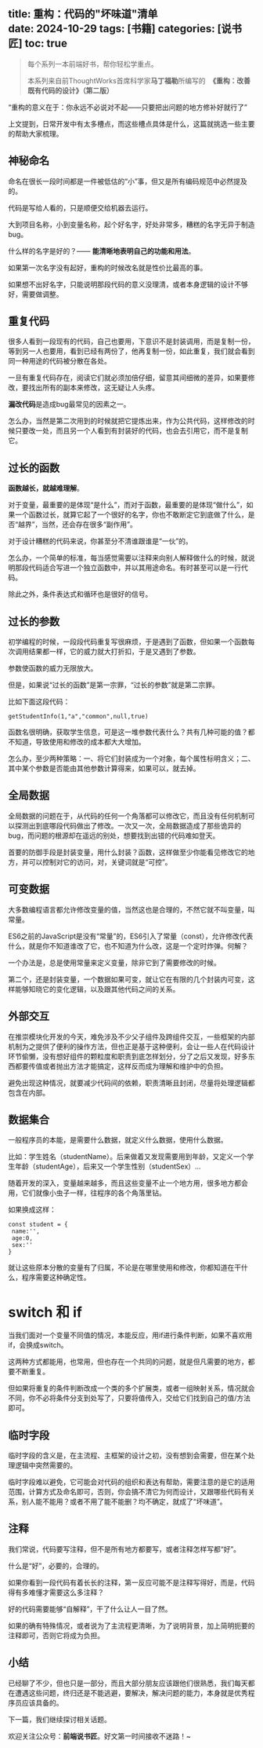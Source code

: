 title: 重构：代码的"坏味道"清单  
date: 2024-10-29
tags: [书籍]
categories: [说书匠]
toc: true
---

> 每个系列一本前端好书，帮你轻松学重点。
>
> 本系列来自前ThoughtWorks首席科学家**马丁福勒**所编写的  **《重构：改善既有代码的设计》（第二版）**

“重构的意义在于：你永远不必说对不起——只要把出问题的地方修补好就行了”

上文提到，日常开发中有太多槽点，而这些槽点具体是什么，这篇就挑选一些主要的帮助大家梳理。

## 神秘命名

命名在很长一段时间都是一件被低估的“小”事，但又是所有编码规范中必然提及的。

代码是写给人看的，只是顺便交给机器去运行。

大到项目名称，小到变量名称，起个好名字，好处非常多，糟糕的名字无异于制造bug。

什么样的名字是好的？—— **能清晰地表明自己的功能和用法**。

如果第一次名字没有起好，重构的时候改名就是性价比最高的事。

如果想不出好名字，只能说明那段代码的意义没理清，或者本身逻辑的设计不够好，需要做调整。

## 重复代码

很多人看到一段现有的代码，自己也要用，下意识不是封装调用，而是复制一份，等到另一人也要用，看到已经有两份了，他再复制一份，如此重复，我们就会看到同一种用途的代码被分散在各处。

一旦有重复代码存在，阅读它们就必须加倍仔细，留意其间细微的差异，如果要修改，要找出所有的副本来修改，这无疑让人头疼。

**漏改代码**是造成bug最常见的因素之一。

怎么办，当然是第二次用到的时候就把它提炼出来，作为公共代码，这样修改的时候只要改一处，而且另一个人看到有封装好的代码，也会去引用它，而不是复制它。

## 过长的函数

**函数越长，就越难理解**。

对于变量，最重要的是体现“是什么”，而对于函数，最重要的是体现“做什么”，如果一个函数过长，就算它起了一个很好的名字，你也不敢断定它到底做了什么，是否“越界”，当然，还会存在很多“副作用”。

对于设计糟糕的代码来说，你甚至分不清谁跟谁是“一伙”的。

怎么办，一个简单的标准，每当感觉需要以注释来向别人解释做什么的时候，就说明那段代码适合写进一个独立函数中，并以其用途命名。有时甚至可以是一行代码。

除此之外，条件表达式和循环也是很好的信号。

## 过长的参数

初学编程的时候，一段段代码重复写很麻烦，于是遇到了函数，但如果一个函数每次调用结果都一样，它的威力就大打折扣，于是又遇到了参数。

参数使函数的威力无限放大。

但是，如果说“过长的函数”是第一宗罪，“过长的参数”就是第二宗罪。

比如下面这段代码：

```
getStudentInfo(1,"a","common",null,true)
```

函数名很明确，获取学生信息，可是这一堆参数代表什么？共有几种可能的值？都不知道，导致使用和修改的成本都大大增加。

怎么办，至少两种策略：一、将它们封装成为一个对象，每个属性标明含义；二、其中某个参数是否能由其他参数计算得来，如果可以，就去掉。

## 全局数据

全局数据的问题在于，从代码的任何一个角落都可以修改它，而且没有任何机制可以探测出到底哪段代码做出了修改。一次又一次，全局数据造成了那些诡异的bug，而问题的根源却在遥远的别处，想要找到出错的代码难如登天。

首要的防御手段是封装变量，用什么封装？函数，这样做至少你能看见修改它的地方，并可以控制对它的访问，对，关键词就是“可控”。

## 可变数据

大多数编程语言都允许修改变量的值，当然这也是合理的，不然它就不叫变量，叫常量。

ES6之前的JavaScript是没有“常量”的，ES6引入了常量（const），允许修改代表什么，就是你不知道谁改了它，也不知道为什么改，这是一个定时炸弹。何解？

一个办法是，总是使用常量来定义变量，除非它到了需要修改的时候。

第二个，还是封装变量，一个数据如果可变，就让它在有限的几个封装内可变，这样能够知晓它的变化逻辑，以及跟其他代码之间的关系。

## 外部交互

在推崇模块化开发的今天，难免涉及不少父子组件及跨组件交互，一些框架的内部机制为之提供了便利的操作方法，但也正是基于这种便利，会让一些人在代码设计环节偷懒，没有想好组件的颗粒度和职责到底怎样划分，分了之后又发现，好多东西都要传值或者抛出方法才能搞定，这样反而成为理解和维护中的负担。

避免出现这种情况，就要减少代码间的依赖，职责清晰且封闭，尽量将处理逻辑都包含在内部。

## 数据集合

一般程序员的本能，是需要什么数据，就定义什么数据，使用什么数据。

比如：学生姓名（studentName）。后来做着又发现需要用到年龄，又定义一个学生年龄（studentAge），后来又一个学生性别（studentSex）...

随着开发的深入，变量越来越多，而且这些变量不止一个地方用，很多地方都会用，它们就像小虫子一样，往程序的各个角落里钻。

如果换成这样：

```
const student = {
 name:'',
 age:0,
 sex:''
}
```

就让这些原本分散的变量有了归属，不论是在哪里使用和修改，你都知道在干什么，程序需要这种确定性。

# switch 和 if

当我们面对一个变量不同值的情况，本能反应，用if进行条件判断，如果不喜欢用if，会换成switch。

这两种方式都能用，也常用，但也存在一个共同的问题，就是但凡需要的地方，都要不断重复。

但如果将重复的条件判断改成一个类的多个扩展类，或者一组映射关系，情况就会不同，你不必将条件分支到处写了，只要将值传入，交给它们找到自己的值/方法即可。

## 临时字段

临时字段的含义是，在主流程、主框架的设计之初，没有想到会需要，但在某个处理逻辑中突然需要的。

临时字段难以避免，它可能会对代码的组织和表达有帮助，需要注意的是它的适用范围，计算方式及命名即可，否则，你会搞不清它为何而设计，又跟哪些代码有关系，别人能不能用？或者不用了能不能删？均不确定，就成了“坏味道”。

## 注释

我们常说，代码要写注释，但不是所有地方都要写，或者注释怎样写都“好”。

什么是“好”，必要的，合理的。

如果你看到一段代码有着长长的注释，第一反应可能不是注释写得好，而是，代码得有多难懂才需要这么多注释？

好的代码需要能够“自解释”，干了什么让人一目了然。

如果的确有特殊情况，或者说为了主流程更清晰，为了说明背景，加上简明扼要的注释即可，否则它将成为负担。

## 小结

已经聊了不少，但也只是一部分，而且大部分朋友应该跟他们很熟悉，我们每天都在遭遇这些问题，终归还是不能逃避，要解决，解决问题的能力，本身就是优秀程序员应该具备的。

下一篇，我们继续探讨相关话题。

欢迎关注公众号：**前端说书匠**。好文第一时间接收不迷路！~